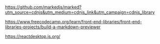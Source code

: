 https://github.com/markedjs/marked?utm_source=cdnjs&utm_medium=cdnjs_link&utm_campaign=cdnjs_library

https://www.freecodecamp.org/learn/front-end-libraries/front-end-libraries-projects/build-a-markdown-previewer

https://reactdesktop.js.org/


